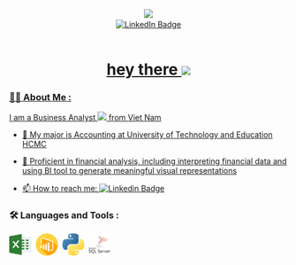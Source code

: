 <div id="header" align="center">
  <img src="https://media.giphy.com/media/M9gbBd9nbDrOTu1Mqx/giphy.gif" width="100"/>
</div>

<div id="badges" align="center" >
  <a href="https://www.linkedin.com/in/doanphanthanh/">
    <img src="https://img.shields.io/badge/LinkedIn-blue?style=for-the-badge&logo=linkedin&logoColor=white" alt="LinkedIn Badge"/>
</div>
    
<div id="badges" align="center" >
<img src="https://komarev.com/ghpvc/?username=DoanPhanThanh&style=flat-square&color=blue" alt=""/>

<h1>
  hey there
  <img src="https://media.giphy.com/media/hvRJCLFzcasrR4ia7z/giphy.gif" width="30px"/>
</h1>
</div>

### :woman_technologist: About Me :

I am a Business Analyst <img src="https://media.giphy.com/media/WUlplcMpOCEmTGBtBW/giphy.gif" width="30"> from Viet Nam

- :telescope: My major is Accounting at University of Technology and Education HCMC
  
- :seedling: Proficient in financial analysis, including interpreting financial data and using BI tool to generate meaningful visual representations
  
- :mailbox: How to reach me: [![Linkedin Badge](https://img.shields.io/badge/-doanphanthanh-blue?style=flat&logo=Linkedin&logoColor=white)](https://www.linkedin.com/in/doanphanthanh/)

### :hammer_and_wrench: Languages and Tools :

<div>
  <img src="excel.png" title="Excel" alt="Excel" width="40" height="40"/>&nbsp;
  <img src="power-bl.png" title="Power BI" alt="Power BI" width="40" height="40"/>&nbsp;
  <img src="python.png" title="Python" alt="Python" width="40" height="40"/>&nbsp;
  <img src="sql-server.png" title="SQL Server" alt="SQL Server" width="40" height="40"/>&nbsp;
</div>

